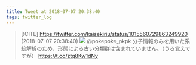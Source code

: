 ```yaml
---
title: Tweet at 2018-07-07 20:38:40
tags: twitter_log
---
```


> [!CITE] https://twitter.com/kaisekiriu/status/1015560729863249920 (2018-07-07 20:38:40)
> ![](https://twitter.com/kaisekiriu/status/1015560729863249920)
> @pokepoke_pkpk 分子情報のみを用いた系統解析のため、形態による古い分類群は含まれていません。（うろ覚えですが）
> https://t.co/ztq8Kw1dNy
